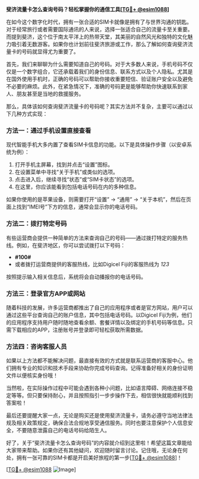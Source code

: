 **斐济流量卡怎么查询号码？轻松掌握你的通信工具[[TG💪+ @esim1088](https://t.me/s/esim1088)]**

在如今这个数字化时代，拥有一张合适的SIM卡就像是拥有了与世界沟通的钥匙。对于经常旅行或者需要国际通讯的人来说，选择一张适合自己的流量卡至关重要。而提到斐济，这个位于南太平洋上的热带天堂，其美丽的自然风光和独特的文化魅力吸引着无数游客。如果你也计划前往斐济旅游或工作，那么了解如何查询斐济流量卡的号码就显得尤为重要了。

首先，我们来聊聊为什么需要知道自己的号码。对于大多数人来说，手机号码不仅仅是一个数字组合，它还承载着我们的身份信息、联系方式以及个人隐私。尤其是在国外使用手机时，正确的号码可以帮助你接收重要短信、验证账户安全以及避免不必要的麻烦。此外，在紧急情况下，准确的号码更是能够帮助你快速联系到家人、朋友甚至是当地的救援服务。

那么，具体该如何查询斐济流量卡的号码呢？其实方法并不复杂，主要可以通过以下几种方式实现：

### 方法一：通过手机设置直接查看

现代智能手机大多内置了查看SIM卡信息的功能。以下是具体操作步骤（以安卓系统为例）：

1. 打开手机主屏幕，找到并点击“设置”图标。
2. 在设置菜单中寻找“关于手机”或类似的选项。
3. 点击进入后，继续寻找“状态”或“SIM卡状态”的选项。
4. 在这里，你应该能看到包括电话号码在内的多种信息。

如果你使用的是苹果设备，则需要打开“设置” -> “通用” -> “关于本机”，然后在页面上找到“IMEI号”下方的信息，通常会显示你的电话号码。

### 方法二：拨打特定号码

有些运营商会提供一种简单的方法来查询自己的号码——通过拨打特定的服务热线。例如，在斐济地区，你可以尝试拨打以下号码：

- **#100#**
- 或者拨打运营商提供的客服热线，比如Digicel Fiji的客服热线为 *123*

按照提示输入相关信息后，系统将会自动播报你的电话号码。

### 方法三：登录官方APP或网站

随着科技的发展，许多运营商都推出了自己的应用程序或者是官方网站，用户可以通过这些平台查询自己的账户信息，其中包括电话号码。以Digicel Fiji为例，他们的应用程序支持用户随时随地查看余额、套餐详情以及绑定的手机号码等信息。只需下载相应的APP，注册账号并登录即可轻松获取所需数据。

### 方法四：咨询客服人员

如果以上方法都不能解决问题，最直接有效的方式就是联系运营商的客服中心。他们拥有专业的知识和技术手段来协助你完成号码查询。记得准备好相关的身份证明文件以便核实身份哦！

当然啦，在实际操作过程中可能会遇到各种小问题，比如语言障碍、网络连接不稳定等等。但只要保持耐心，并且按照指引一步步操作下去，相信很快就能顺利找到答案啦！

最后还要提醒大家一点，无论是购买还是使用斐济流量卡，请务必遵守当地法律法规及相关政策规定，确保合法合规地享受通信服务。同时也要注意保护个人信息安全，不要随意泄露自己的电话号码给陌生人。

好了，关于“斐济流量卡怎么查询号码”的内容就介绍到这里啦！希望这篇文章能给大家带来帮助。如果你还有其他疑问，欢迎随时留言讨论。记住哦，无论身在何处，拥有一张可靠的SIM卡都是开启美好旅程的第一步[[TG💪+ @esim1088](https://t.me/s/esim1088)]！

[[TG💪+ @esim1088](https://t.me/s/esim1088) ![Image](https://i.postimg.cc/4NQfJmqS/Snipaste-2025-05-13-00-14-12.png)]